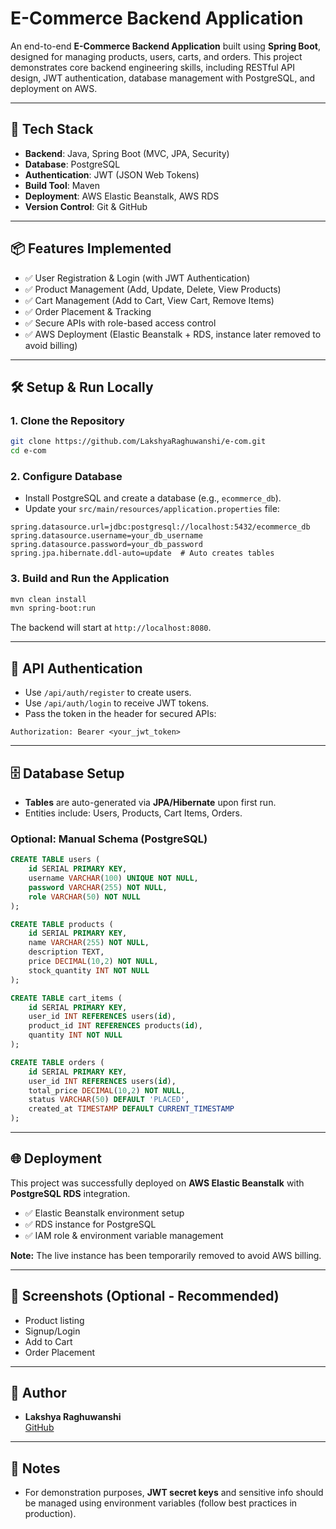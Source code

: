# E-Commerce Backend Application

An end-to-end **E-Commerce Backend Application** built using **Spring Boot**, designed for managing products, users, carts, and orders. This project demonstrates core backend engineering skills, including RESTful API design, JWT authentication, database management with PostgreSQL, and deployment on AWS.

---

## 🚀 Tech Stack
- **Backend**: Java, Spring Boot (MVC, JPA, Security)
- **Database**: PostgreSQL
- **Authentication**: JWT (JSON Web Tokens)
- **Build Tool**: Maven
- **Deployment**: AWS Elastic Beanstalk, AWS RDS
- **Version Control**: Git & GitHub

---

## 📦 Features Implemented
- ✅ User Registration & Login (with JWT Authentication)
- ✅ Product Management (Add, Update, Delete, View Products)
- ✅ Cart Management (Add to Cart, View Cart, Remove Items)
- ✅ Order Placement & Tracking
- ✅ Secure APIs with role-based access control
- ✅ AWS Deployment (Elastic Beanstalk + RDS, instance later removed to avoid billing)

---

## 🛠️ Setup & Run Locally

### 1. Clone the Repository
```bash
git clone https://github.com/LakshyaRaghuwanshi/e-com.git
cd e-com
```

### 2. Configure Database
- Install PostgreSQL and create a database (e.g., `ecommerce_db`).
- Update your `src/main/resources/application.properties` file:

```properties
spring.datasource.url=jdbc:postgresql://localhost:5432/ecommerce_db
spring.datasource.username=your_db_username
spring.datasource.password=your_db_password
spring.jpa.hibernate.ddl-auto=update  # Auto creates tables
```

### 3. Build and Run the Application
```bash
mvn clean install
mvn spring-boot:run
```
The backend will start at `http://localhost:8080`.

---

## 🔐 API Authentication
- Use `/api/auth/register` to create users.
- Use `/api/auth/login` to receive JWT tokens.
- Pass the token in the header for secured APIs:
```http
Authorization: Bearer <your_jwt_token>
```

---

## 🗄️ Database Setup
- **Tables** are auto-generated via **JPA/Hibernate** upon first run.
- Entities include: Users, Products, Cart Items, Orders.

### Optional: Manual Schema (PostgreSQL)
```sql
CREATE TABLE users (
    id SERIAL PRIMARY KEY,
    username VARCHAR(100) UNIQUE NOT NULL,
    password VARCHAR(255) NOT NULL,
    role VARCHAR(50) NOT NULL
);

CREATE TABLE products (
    id SERIAL PRIMARY KEY,
    name VARCHAR(255) NOT NULL,
    description TEXT,
    price DECIMAL(10,2) NOT NULL,
    stock_quantity INT NOT NULL
);

CREATE TABLE cart_items (
    id SERIAL PRIMARY KEY,
    user_id INT REFERENCES users(id),
    product_id INT REFERENCES products(id),
    quantity INT NOT NULL
);

CREATE TABLE orders (
    id SERIAL PRIMARY KEY,
    user_id INT REFERENCES users(id),
    total_price DECIMAL(10,2) NOT NULL,
    status VARCHAR(50) DEFAULT 'PLACED',
    created_at TIMESTAMP DEFAULT CURRENT_TIMESTAMP
);
```

---

## 🌐 Deployment
This project was successfully deployed on **AWS Elastic Beanstalk** with **PostgreSQL RDS** integration.

- ✅ Elastic Beanstalk environment setup
- ✅ RDS instance for PostgreSQL
- ✅ IAM role & environment variable management

**Note:** The live instance has been temporarily removed to avoid AWS billing.

---

## 📸 Screenshots (Optional - Recommended)
- Product listing
- Signup/Login
- Add to Cart
- Order Placement

---

## 📄 Author
- **Lakshya Raghuwanshi**  
  [GitHub](https://github.com/LakshyaRaghuwanshi)

---

## 📢 Notes
- For demonstration purposes, **JWT secret keys** and sensitive info should be managed using environment variables (follow best practices in production).

